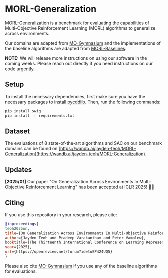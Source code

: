 # MORL-Generalization

MORL-Generalization is a benchmark for evaluating the capabilities of Multi-Objective Reinforcement Learning (MORL) algorithms to generalize across environments.

Our domains are adapted from [MO-Gymnasium](https://github.com/Farama-Foundation/mo-gymnasium) and the implementations of the baseline algorithms are adapted from [MORL-Baselines](https://github.com/LucasAlegre/morl-baselines).

**NOTE:** We will release more instructions on using our software in the coming weeks. Please reach out directly if you need instructions on our code urgently.

## Setup
To install the necessary dependencies, first make sure you have the necessary packages to install [pycddlib](https://pycddlib.readthedocs.io/en/latest/quickstart.html). Then, run the following commands:
```bash
pip install swig
pip install -r requirements.txt
```

## Dataset
The evaluations of 8 state-of-the-art algorithms and SAC on our benchmark domains can be found on [https://wandb.ai/jayden-teoh/MORL-Generalization](https://wandb.ai/jayden-teoh/MORL-Generalization).

## Updates
**[2025/01]** Our paper "On Generalization Across Environments In Multi-Objective Reinforcement Learning" has been accepted at ICLR 2025! 🎉🎉

## Citing

<!-- start citation -->

If you use this repository in your research, please cite:
```bibtex
@inproceedings{
teoh2025on,
title={On Generalization Across Environments In Multi-Objective Reinforcement Learning},
author={Jayden Teoh and Pradeep Varakantham and Peter Vamplew},
booktitle={The Thirteenth International Conference on Learning Representations},
year={2025},
url={https://openreview.net/forum?id=tuEP424UQ5}
}
```
Please also cite [MO-Gymnasium](https://github.com/Farama-Foundation/mo-gymnasium) if you use any of the baseline algorithms for evaluations.

